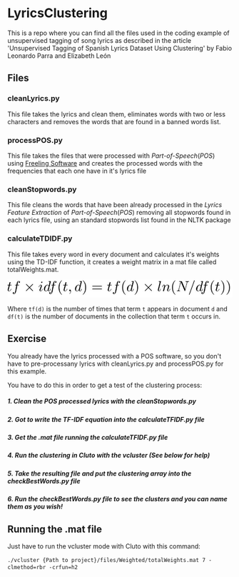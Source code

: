 # LyricsClustering

This is a repo where you can find all the files used in the coding example of unsupervised tagging of song lyrics as described in the article 'Unsupervised Tagging of Spanish Lyrics Dataset
Using Clustering' by Fabio Leonardo Parra and Elizabeth León

## Files

### cleanLyrics.py

This file takes the lyrics and clean them, eliminates words with two or less characters and removes the words that are found in a banned words list. 

### processPOS.py

This file takes the files that were processed with *Part-of-Speech*(*POS*) using [Freeling Software](http://nlp.lsi.upc.edu/freeling/demo/demo.php) and creates the processed words with the frequencies that each one have in it's lyrics file

### cleanStopwords.py

This file cleans the words that have been already processed in the *Lyrics Feature Extraction* of *Part-of-Speech*(*POS*) removing all stopwords found in each lyrics file, using an standard stopwords list found in the NLTK package

### calculateTDIDF.py

This file takes every word in every document and calculates it's weights using the TD-IDF function, it creates a weight matrix in a mat file called totalWeights.mat.

![alt text](https://github.com/datovard/LyricsClustering/blob/joagranadosme/Images/equation.JPG "TD-IDF equation")

Where `tf(d)` is the number of times that term `t` appears in document `d` and `df(t)`
is the number of documents in the collection that term `t` occurs in.

## Exercise

You already have the lyrics processed with a POS software, so you don't have to pre-processany lyrics with cleanLyrics.py and processPOS.py for this example.

You have to do this in order to get a test of the clustering process:

##### 1. Clean the POS processed lyrics with the cleanStopwords.py
##### 2. Got to write the TF-IDF equation into the calculateTFIDF.py file
##### 3. Get the .mat file running the calculateTFIDF.py file
##### 4. Run the clustering in Cluto with the vcluster (See below for help)
##### 5. Take the resulting file and put the clustering array into the checkBestWords.py file
##### 6. Run the checkBestWords.py file to see the clusters and you can name them as you wish!



## Running the .mat file

Just have to run the vcluster mode with Cluto with this command:

```
./vcluster {Path to project}/files/Weighted/totalWeights.mat 7 -clmethod=rbr -crfun=h2
```